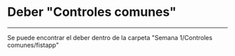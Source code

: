 # Deber "Controles comunes" 
***

Se puede encontrar el deber dentro de la carpeta "Semana 1/Controles comunes/fistapp"

